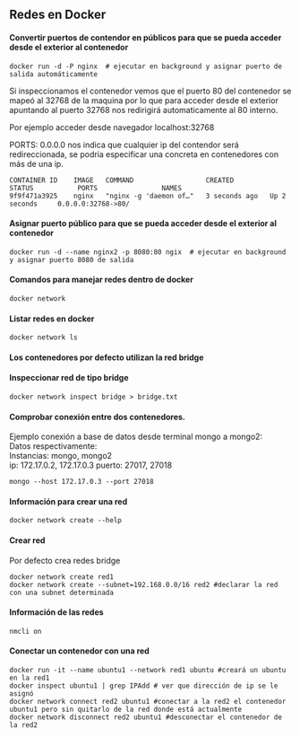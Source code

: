 ## Redes en Docker  

#### Convertir puertos de contendor en públicos para que se pueda acceder desde el exterior al contenedor  
```
docker run -d -P nginx  # ejecutar en background y asignar puerto de salida automáticamente
```
Si inspeccionamos el contenedor vemos que el puerto 80 del contenedor se mapeó al 32768 de la maquina por lo que para acceder desde el  exterior apuntando al puerto 32768 nos redirigirá automaticamente al 80 interno. 

Por ejemplo acceder desde navegador localhost:32768  

PORTS: 0.0.0.0 nos indica que cualquier ip del contendor será redireccionada, se podría especificar una concreta en contenedores con más de una ip.  
```
CONTAINER ID    IMAGE   COMMAND                  CREATED         STATUS           PORTS                NAMES  
9f9f471a3925    nginx   "nginx -g 'daemon of…"   3 seconds ago   Up 2 seconds     0.0.0.0:32768->80/  
```
#### Asignar puerto público para que se pueda acceder desde el exterior al contenedor  
```
docker run -d --name nginx2 -p 8080:80 ngix  # ejecutar en background y asignar puerto 8080 de salida
```
#### Comandos para manejar redes dentro de docker
```
docker network
```
#### Listar redes en docker
```
docker network ls
```

#### Los contenedores por defecto utilizan la red bridge

#### Inspeccionar red de tipo bridge
```
docker network inspect bridge > bridge.txt
```

#### Comprobar conexión entre dos contenedores.
Ejemplo conexión a base de datos desde terminal mongo a mongo2:   
Datos respectivamente:  
Instancias: mongo, mongo2  
ip: 172.17.0.2, 172.17.0.3
puerto: 27017, 27018
```
mongo --host 172.17.0.3 --port 27018
```
#### Información para crear una red
```
docker network create --help
```
#### Crear red
Por defecto crea redes bridge  
```
docker network create red1
docker network create --subnet=192.168.0.0/16 red2 #declarar la red con una subnet determinada 
```
#### Información de las redes
```
nmcli on
```
#### Conectar un contenedor con una red
```
docker run -it --name ubuntu1 --network red1 ubuntu #creará un ubuntu en la red1
docker inspect ubuntu1 | grep IPAdd # ver que dirección de ip se le asignó
docker network connect red2 ubuntu1 #conectar a la red2 el contenedor ubuntu1 pero sin quitarlo de la red donde está actualmente
docker network disconnect red2 ubuntu1 #desconectar el contenedor de la red2
```
